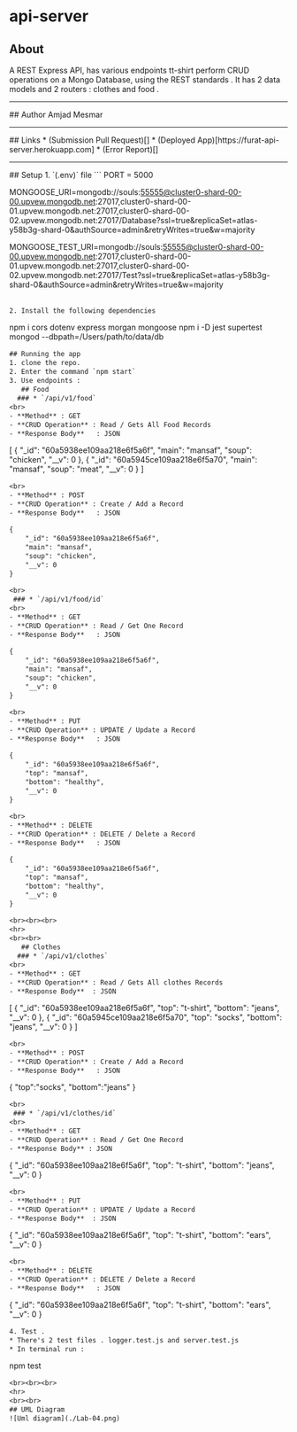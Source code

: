 # api-server
## About 
A REST Express API, has various endpoints tt-shirt perform CRUD operations on a Mongo Database, using the REST standards . 
It has 2 data models and 2 routers : clothes and food . 
<hr>
## Author
Amjad Mesmar
<hr>
## Links
* (Submission Pull Request)[]
* (Deployed App)[https://furat-api-server.herokuapp.com]
* (Error Report)[]
<hr>
## Setup
1. `(.env)` file 
```
PORT = 5000

MONGOOSE_URI=mongodb://souls:55555@cluster0-shard-00-00.upvew.mongodb.net:27017,cluster0-shard-00-01.upvew.mongodb.net:27017,cluster0-shard-00-02.upvew.mongodb.net:27017/Database?ssl=true&replicaSet=atlas-y58b3g-shard-0&authSource=admin&retryWrites=true&w=majority

MONGOOSE_TEST_URI=mongodb://souls:55555@cluster0-shard-00-00.upvew.mongodb.net:27017,cluster0-shard-00-01.upvew.mongodb.net:27017,cluster0-shard-00-02.upvew.mongodb.net:27017/Test?ssl=true&replicaSet=atlas-y58b3g-shard-0&authSource=admin&retryWrites=true&w=majority
```

2. Install the following dependencies
```
npm i cors dotenv express morgan mongoose
npm i -D jest supertest
mongod --dbpath=/Users/path/to/data/db
```
## Running the app 
1. clone the repo.
2. Enter the command `npm start`
3. Use endpoints :
   ## Food
  ### * `/api/v1/food`
<br>
- **Method** : GET 
- **CRUD Operation** : Read / Gets All Food Records
- **Response Body**   : JSON
```
[
    {
        "_id": "60a5938ee109aa218e6f5a6f",
        "main": "mansaf",
        "soup": "chicken",
        "__v": 0
    },
    {
        "_id": "60a5945ce109aa218e6f5a70",
        "main": "mansaf",
        "soup": "meat",
        "__v": 0
    }
]
```
<br>
- **Method** : POST 
- **CRUD Operation** : Create / Add a Record
- **Response Body**   : JSON
```
    {
        "_id": "60a5938ee109aa218e6f5a6f",
        "main": "mansaf",
        "soup": "chicken",
        "__v": 0
    }
```
<br>
 ### * `/api/v1/food/id`
<br>
- **Method** : GET 
- **CRUD Operation** : Read / Get One Record
- **Response Body**   : JSON
```
    {
        "_id": "60a5938ee109aa218e6f5a6f",
        "main": "mansaf",
        "soup": "chicken",
        "__v": 0
    }
```
<br>
- **Method** : PUT 
- **CRUD Operation** : UPDATE / Update a Record
- **Response Body**   : JSON
```
    {
        "_id": "60a5938ee109aa218e6f5a6f",
        "top": "mansaf",
        "bottom": "healthy",
        "__v": 0
    }
``` 
<br>
- **Method** : DELETE 
- **CRUD Operation** : DELETE / Delete a Record
- **Response Body**   : JSON
```
    {
        "_id": "60a5938ee109aa218e6f5a6f",
        "top": "mansaf",
        "bottom": "healthy",
        "__v": 0
    }
```
<br><br><br>
<hr>
<br><br>
   ## Clothes
  ### * `/api/v1/clothes`
<br>
- **Method** : GET 
- **CRUD Operation** : Read / Gets All clothes Records
- **Response Body**  : JSON
```
[
    {
        "_id": "60a5938ee109aa218e6f5a6f",
        "top": "t-shirt",
        "bottom": "jeans",
        "__v": 0
    },
    {
        "_id": "60a5945ce109aa218e6f5a70",
        "top": "socks",
        "bottom": "jeans",
        "__v": 0
    }
]
```
<br>
- **Method** : POST 
- **CRUD Operation** : Create / Add a Record
- **Response Body**   : JSON
```
{
    "top":"socks",
    "bottom":"jeans"
}
```
<br>
 ### * `/api/v1/clothes/id`
<br>
- **Method** : GET 
- **CRUD Operation** : Read / Get One Record
- **Response Body** : JSON
```
 {
        "_id": "60a5938ee109aa218e6f5a6f",
        "top": "t-shirt",
        "bottom": "jeans",
        "__v": 0
    }
```
<br>
- **Method** : PUT 
- **CRUD Operation** : UPDATE / Update a Record
- **Response Body**  : JSON
```
 {
        "_id": "60a5938ee109aa218e6f5a6f",
        "top": "t-shirt",
        "bottom": "ears",
        "__v": 0
    }
```
<br>
- **Method** : DELETE 
- **CRUD Operation** : DELETE / Delete a Record
- **Response Body**   : JSON
```
 {
     "_id": "60a5938ee109aa218e6f5a6f",
     "top": "t-shirt",
     "bottom": "ears",
      "__v": 0
    }
```
4. Test . 
* There's 2 test files . logger.test.js and server.test.js
* In terminal run :
```
npm test
```
<br><br><br>
<hr>
<br><br>
## UML Diagram
![Uml diagram](./Lab-04.png)